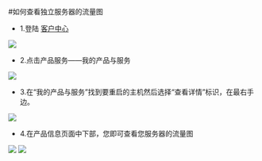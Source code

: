 <!-- --- tag: 独立服务器 流量 -->

#如何查看独立服务器的流量图

* 1.登陆  [客户中心](http://portal.51hosting.com/clientarea.php)

![](http://ww2.sinaimg.cn/large/a74e55b4jw1dzas3o3a7yj.jpg)

* 2.点击产品服务——我的产品与服务

![](http://ww2.sinaimg.cn/large/a74eed94jw1dzas8srm16j.jpg)

* 3.在“我的产品与服务”找到要重启的主机然后选择“查看详情”标识，在最右手边。

![](http://ww2.sinaimg.cn/large/a74eed94jw1dzasbchdhfj.jpg)

* 4.在产品信息页面中下部，您即可查看您服务器的流量图

![](http://ww4.sinaimg.cn/large/a74e55b4jw1e071zn6lgpj.jpg)
![](http://ww1.sinaimg.cn/large/a74ecc4cjw1e0721lp1jyj.jpg)
